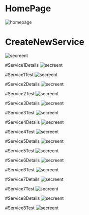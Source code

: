 # HomePage 
![homepage](https://github.com/sairamaj/service-simulator/blob/master/doc/images/Home.PNG)

# CreateNewService 
![secreent](..\doc\images\newservice.png)

#Service1Details 
![secreent](..\doc\images\service1.png)

#Service1Test 
![secreent](..\doc\images\service1example.png)

#Service2Details 
![secreent](..\doc\images\service2.png)

#Service2Test 
![secreent](..\doc\images\service2example.png)

#Service3Details 
![secreent](..\doc\images\service3.png)

#Service3Test 
![secreent](..\doc\images\service3example.png)

#Service4Details 
![secreent](..\doc\images\service4.png)

#Service4Test 
![secreent](..\doc\images\service4example.png)

#Service5Details 
![secreent](..\doc\images\service5.png)

#Service5Test 
![secreent](..\doc\images\service5example.png)

#Service6Details 
![secreent](..\doc\images\service6.png)

#Service6Test 
![secreent](..\doc\images\service6example.png)

#Service7Details 
![secreent](..\doc\images\service7.png)

#Service7Test 
![secreent](..\doc\images\service7example.png)

#Service8Details 
![secreent](..\doc\images\service8.png)

#Service8Test 
![secreent](..\doc\images\service8example.png)